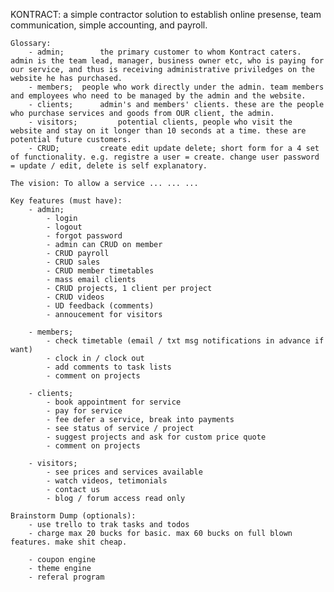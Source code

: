 KONTRACT: a simple contractor solution to establish online presense, team communication, simple accounting, and payroll.

	Glossary:
		- admin; 		the primary customer to whom Kontract caters. admin is the team lead, manager, business owner etc, who is paying for our service, and thus is receiving administrative priviledges on the website he has purchased.
		- members; 	people who work directly under the admin. team members and employees who need to be managed by the admin and the website.
		- clients; 		admin's and members' clients. these are the people who purchase services and goods from OUR client, the admin.
		- visitors; 		potential clients, people who visit the website and stay on it longer than 10 seconds at a time. these are potential future customers.
		- CRUD; 		create edit update delete; short form for a 4 set of functionality. e.g. registre a user = create. change user password = update / edit, delete is self explanatory.
	
	The vision: To allow a service ... ... ...

	Key features (must have):
		- admin;
			- login
			- logout
			- forgot password
			- admin can CRUD on member
			- CRUD payroll
			- CRUD sales
			- CRUD member timetables
			- mass email clients
			- CRUD projects, 1 client per project
			- CRUD videos
			- UD feedback (comments)
			- annoucement for visitors

		- members;
			- check timetable (email / txt msg notifications in advance if want)
			- clock in / clock out
			- add comments to task lists
			- comment on projects

		- clients;
			- book appointment for service
			- pay for service
			- fee defer a service, break into payments
			- see status of service / project
			- suggest projects and ask for custom price quote
			- comment on projects

		- visitors;
			- see prices and services available
			- watch videos, tetimonials
			- contact us
			- blog / forum access read only

	Brainstorm Dump (optionals):
		- use trello to trak tasks and todos
		- charge max 20 bucks for basic. max 60 bucks on full blown features. make shit cheap.

		- coupon engine
		- theme engine
		- referal program